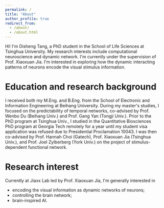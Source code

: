 ```yaml
---
permalink: /
title: "About"
author_profile: true
redirect_from: 
  - /about/
  - /about.html
---
```


Hi! I'm Disheng Tang, a PhD student in the School of Life Sciences at Tsinghua University. My research interests include computational neuroscience and dynamic network. I'm currently under the supervision of Prof. Xiaoxuan Jia. I'm interested in exploring how the dynamic interacting patterns of neurons encode the visual stimulus information.

Education and research background
======
I received both my M.Eng. and B.Eng. from the School of Electronic and Information Engineering at Beihang University. During my master's studies, I focused on the predictability of temporal networks, co-advised by Prof. Wenbo Du (Beihang Univ.) and Prof. Gang Yan (Tongji Univ.). Prior to the PhD program at Tsinghua Univ., I studied in the Quantitative Biosciences PhD program at Georgia Tech remotely for a year until my student visa application was refused due to Presidential Proclamation 10043. I was then co-advised by Prof. Hannah Choi (Gatech), Prof. Xiaoxuan Jia (Tsinghua Univ.), and Prof. Joel Zylberberg (York Univ.) on the project of stimulus-dependent functional network. 

Research interest
======
Currently at Jiaxx Lab led by Prof. Xiaoxuan Jia, I'm generally interested in
* encoding the visual information as dynamic networks of neurons;
* controlling the brain network;
* brain-inspired AI.
